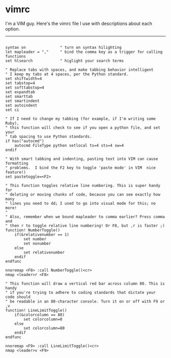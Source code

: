 vimrc
======

I'm a VIM guy. Here's the vimrc file I use with descriptions about each option.

-------------------------------------------------------------------------------
<pre><code>
syntax on               " turn on syntax hilighting
let mapleader = ","     " bind the comma key as a trigger for calling functions
set hlsearch            " higlight your search terms

" Replace tabs with spaces, and make tabbing behavior intelligent
" I keep my tabs at 4 spaces, per the Python standard.
set shiftwidth=4
set tabstop=4
set softtabstop=4
set expandtab
set smarttab
set smartindent
set autoindent
set ci

" If I need to change my tabbing (for example, if I'm writing some Ruby),
" this function will check to see if you open a python file, and set your
" tab spacing to use Python standards.
if has("autocmd")
    autocmd FileType python setlocal ts=4 sts=4 sw=4
endif

" With smart tabbing and indenting, pasting text into VIM can cause formatting
" problems.  I bind the F2 key to toggle 'paste mode' in VIM  nice feature!)
set pastetoggle=&lt;F2&gt;

" This function toggles relative line numbering. This is super handy for
" deleting or moving chunks of code, because you can see exactly how many
" lines you need to dd; I used to go into visual mode for this; no more!
" 
" Also, remember when we bound mapleader to comma earlier? Press comma and
" then r to toggle relative line numbering! Or F8, but ,r is faster ;)
function! NumberToggle()
    if(&relativenumber == 1)
        set number
        set nonumber
    else
        set relativenumber
    endif
endfunc

nnoremap &lt;F8&gt; :call NumberToggle()&lt;cr&gt;
nmap &lt;leader&gt;r &lt;F8&gt;

" This function will draw a vertical red bar across column 80. This is handy
" if you're trying to adhere to coding standards that dictate your code should
" be readable in an 80-character console. Turn it on or off with F9 or ,v
function! LineLimitToggle()
    if(&colorcolumn == 80)
        set colorcolumn=0
    else
        set colorcolumn=80
    endif
endfunc

nnoremap &lt;F9&gt; :call LineLimitToggle()&lt;cr&gt;
nmap &lt;leader&gt;v &lt;F9&gt;
</code></pre>

